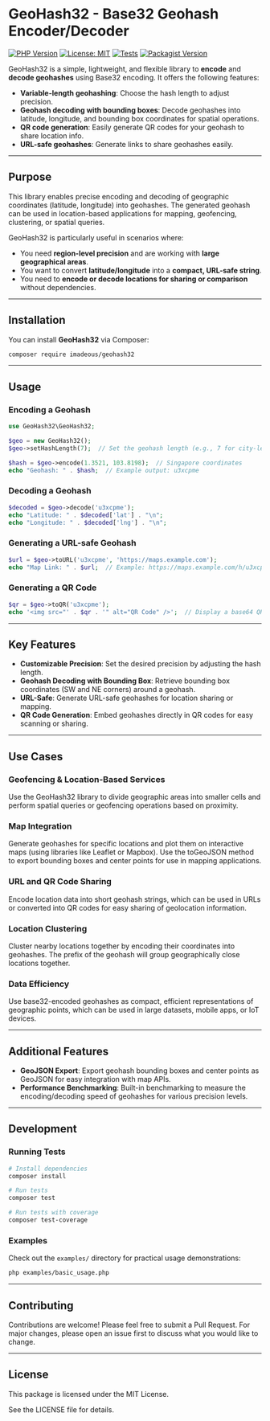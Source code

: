 # GeoHash32 - Base32 Geohash Encoder/Decoder

[![PHP Version](https://img.shields.io/badge/php-%3E%3D8.0-blue)](https://php.net)
[![License: MIT](https://img.shields.io/badge/License-MIT-green.svg)](https://opensource.org/licenses/MIT)
[![Tests](https://github.com/imadeous/geohash32/workflows/Tests/badge.svg)](https://github.com/imadeous/geohash32/actions)
[![Packagist Version](https://img.shields.io/packagist/v/imadeous/geohash32)](https://packagist.org/packages/imadeous/geohash32)

GeoHash32 is a simple, lightweight, and flexible library to **encode** and **decode geohashes** using Base32 encoding. It offers the following features:

- **Variable-length geohashing**: Choose the hash length to adjust precision.
- **Geohash decoding with bounding boxes**: Decode geohashes into latitude, longitude, and bounding box coordinates for spatial operations.
- **QR code generation**: Easily generate QR codes for your geohash to share location info.
- **URL-safe geohashes**: Generate links to share geohashes easily.

---

## Purpose

This library enables precise encoding and decoding of geographic coordinates (latitude, longitude) into geohashes. The generated geohash can be used in location-based applications for mapping, geofencing, clustering, or spatial queries.

GeoHash32 is particularly useful in scenarios where:

- You need **region-level precision** and are working with **large geographical areas**.
- You want to convert **latitude/longitude** into a **compact, URL-safe string**.
- You need to **encode or decode locations for sharing or comparison** without dependencies.

---

## Installation

You can install **GeoHash32** via Composer:

```bash
composer require imadeous/geohash32
```

---

## Usage

### Encoding a Geohash

```php
use GeoHash32\GeoHash32;

$geo = new GeoHash32();
$geo->setHashLength(7);  // Set the geohash length (e.g., 7 for city-level precision)

$hash = $geo->encode(1.3521, 103.8198);  // Singapore coordinates
echo "Geohash: " . $hash;  // Example output: u3xcpme
```

### Decoding a Geohash

```php
$decoded = $geo->decode('u3xcpme');
echo "Latitude: " . $decoded['lat'] . "\n";
echo "Longitude: " . $decoded['lng'] . "\n";
```

### Generating a URL-safe Geohash

```php
$url = $geo->toURL('u3xcpme', 'https://maps.example.com');
echo "Map Link: " . $url;  // Example: https://maps.example.com/h/u3xcpme
```

### Generating a QR Code

```php
$qr = $geo->toQR('u3xcpme');
echo '<img src="' . $qr . '" alt="QR Code" />';  // Display a base64 QR image
```

---

## Key Features

- **Customizable Precision**: Set the desired precision by adjusting the hash length.
- **Geohash Decoding with Bounding Box**: Retrieve bounding box coordinates (SW and NE corners) around a geohash.
- **URL-Safe**: Generate URL-safe geohashes for location sharing or mapping.
- **QR Code Generation**: Embed geohashes directly in QR codes for easy scanning or sharing.

---

## Use Cases

### Geofencing & Location-Based Services
Use the GeoHash32 library to divide geographic areas into smaller cells and perform spatial queries or geofencing operations based on proximity.

### Map Integration

Generate geohashes for specific locations and plot them on interactive maps (using libraries like Leaflet or Mapbox). Use the toGeoJSON method to export bounding boxes and center points for use in mapping applications.

### URL and QR Code Sharing

Encode location data into short geohash strings, which can be used in URLs or converted into QR codes for easy sharing of geolocation information.

### Location Clustering

Cluster nearby locations together by encoding their coordinates into geohashes. The prefix of the geohash will group geographically close locations together.

### Data Efficiency
Use base32-encoded geohashes as compact, efficient representations of geographic points, which can be used in large datasets, mobile apps, or IoT devices.

---

## Additional Features

- **GeoJSON Export**: Export geohash bounding boxes and center points as GeoJSON for easy integration with map APIs.
- **Performance Benchmarking**: Built-in benchmarking to measure the encoding/decoding speed of geohashes for various precision levels.

---

## Development

### Running Tests

```bash
# Install dependencies
composer install

# Run tests
composer test

# Run tests with coverage
composer test-coverage
```

### Examples

Check out the `examples/` directory for practical usage demonstrations:

```bash
php examples/basic_usage.php
```

---

## Contributing

Contributions are welcome! Please feel free to submit a Pull Request. For major changes, please open an issue first to discuss what you would like to change.

---

## License
This package is licensed under the MIT License.

See the LICENSE file for details.